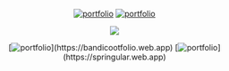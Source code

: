  
 <div align="center">
 
 [![portfolio](https://img.shields.io/badge/Hacker_Rank_Profile-000?style=for-the-badge&logo=hackerrank&logoColor=ffffff&color=03050c)](https://www.hackerrank.com/josuehoenicka) 
 [![portfolio](https://img.shields.io/badge/freecodecamp_Profile-000?style=for-the-badge&logo=freecodecamp&logoColor=00000&color=03050c)](https://www.freecodecamp.org/josuehoenicka)
   
</div>
 
 <div align="center">
   
   ![](https://github-readme-streak-stats.herokuapp.com/?user=josuehoenicka&theme=dark&hide_border=true)
  
  </div>
  
  <div align="center">

 [![portfolio](https://img.shields.io/badge/portfolio_(front_end)-000?style=for-the-badge&logo=react&logoColor=ffffff&color=03050c)](https://bandicootfolio.web.app)
  [![portfolio](https://img.shields.io/badge/portfolio_(full_stack)-000?style=for-the-badge&logo=node.js&logoColor=ffffff&color=03050c)](https://springular.web.app) 
 
  </div>

  
  

  




